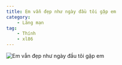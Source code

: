```yaml
---
title: Em vẫn đẹp như ngày đầu tôi gặp em
category:
    - Lãng mạn
tag:
    - Thính
    - xl86
---
```

![Em vẫn đẹp như ngày đầu tôi gặp em](/em-van-dep-nhu-ngay-dau-toi-gap-em.JPG "Em vẫn đẹp như ngày đầu tôi gặp em")

